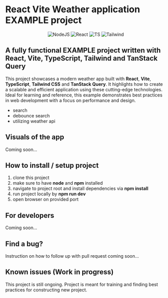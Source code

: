 # React Vite Weather application EXAMPLE project

<center>

![NodeJS](https://img.shields.io/badge/Node.js-43853D?style=for-the-badge&logo=node.js&logoColor=white)
![React](https://img.shields.io/badge/React-20232A?style=for-the-badge&logo=react&logoColor=61DAFB)
![TS](https://img.shields.io/badge/TypeScript-007ACC?style=for-the-badge&logo=typescript&logoColor=white)
![Tailwind](https://img.shields.io/badge/Tailwind_CSS-38B2AC?style=for-the-badge&logo=tailwind-css&logoColor=white)

</center>

## A fully functional EXAMPLE project written with React, Vite, TypeScript, Tailwind and TanStack Query

This project showcases a modern weather app built with **React**, **Vite**, **TypeScript**, **Tailwind CSS** and **TanStack Query**. It highlights how to create a scalable and efficient application using these cutting-edge technologies. Ideal for learning and reference, this example demonstrates best practices in web development with a focus on performance and design.

- search
- debounce search
- utilizing weather api

## Visuals of the app

Coming soon...

## How to install / setup project

1. clone this project
2. make sure to have **node** and **npm** installed
3. navigate to project root and install dependencies via **npm install**
4. run project locally by **npm run dev**
5. open browser on provided port

## For developers

Coming soon...

## Find a bug?

Instruction on how to follow up with pull request coming soon...

## Known issues (Work in progress)

This project is still ongoing. Project is meant for training and finding best practices for constructing new project.
